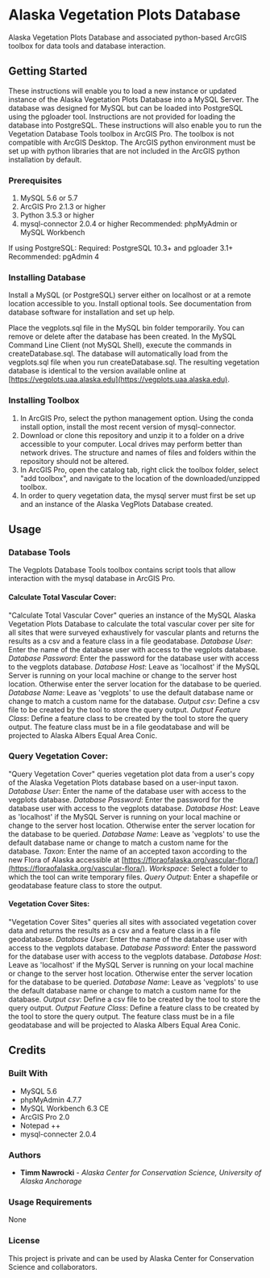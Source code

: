 # Alaska Vegetation Plots Database
Alaska Vegetation Plots Database and associated python-based ArcGIS toolbox for data tools and database interaction.

## Getting Started

These instructions will enable you to load a new instance or updated instance of the Alaska Vegetation Plots Database into a MySQL Server. The database was designed for MySQL but can be loaded into PostgreSQL using the pgloader tool. Instructions are not provided for loading the database into PostgreSQL. These instructions will also enable you to run the Vegetation Database Tools toolbox in ArcGIS Pro. The toolbox is not compatible with ArcGIS Desktop. The ArcGIS python environment must be set up with python libraries that are not included in the ArcGIS python installation by default.

### Prerequisites
1. MySQL 5.6 or 5.7
2. ArcGIS Pro 2.1.3 or higher
3. Python 3.5.3 or higher
4. mysql-connector 2.0.4 or higher
Recommended: phpMyAdmin or MySQL Workbench

If using PostgreSQL:
Required: PostgreSQL 10.3+ and pgloader 3.1+
Recommended: pgAdmin 4

### Installing Database

Install a MySQL (or PostgreSQL) server either on localhost or at a remote location accessible to you. Install optional tools. See documentation from database software for installation and set up help.

Place the vegplots.sql file in the MySQL bin folder temporarily. You can remove or delete after the database has been created.
In the MySQL Command Line Client (not MySQL Shell), execute the commands in createDatabase.sql. The database will automatically load from the vegplots.sql file when you run createDatabase.sql. The resulting vegetation database is identical to the version available online at [https://vegplots.uaa.alaska.edu](https://vegplots.uaa.alaska.edu).

### Installing Toolbox
1. In ArcGIS Pro, select the python management option. Using the conda install option, install the most recent version of mysql-connector.
2. Download or clone this repository and unzip it to a folder on a drive accessible to your computer. Local drives may perform better than network drives. The structure and names of files and folders within the repository should not be altered.
3. In ArcGIS Pro, open the catalog tab, right click the toolbox folder, select "add toolbox", and navigate to the location of the downloaded/unzipped toolbox.
4. In order to query vegetation data, the mysql server must first be set up and an instance of the Alaska VegPlots Database created.

## Usage

### Database Tools
The Vegplots Database Tools toolbox contains script tools that allow interaction with the mysql database in ArcGIS Pro.

#### Calculate Total Vascular Cover:
"Calculate Total Vascular Cover" queries an instance of the MySQL Alaska Vegetation Plots Database to calculate the total vascular cover per site for all sites that were surveyed exhaustively for vascular plants and returns the results as a csv and a feature class in a file geodatabase.
*Database User*: Enter the name of the database user with access to the vegplots database.
*Database Password*: Enter the password for the database user with access to the vegplots database.
*Database Host*: Leave as 'localhost' if the MySQL Server is running on your local machine or change to the server host location. Otherwise enter the server location for the database to be queried.
*Database Name*: Leave as 'vegplots' to use the default database name or change to match a custom name for the database.
*Output csv*: Define a csv file to be created by the tool to store the query output.
*Output Feature Class*: Define a feature class to be created by the tool to store the query output. The feature class must be in a file geodatabase and will be projected to Alaska Albers Equal Area Conic.

### Query Vegetation Cover:
"Query Vegetation Cover" queries vegetation plot data from a user's copy of the Alaska Vegetation Plots database based on a user-input taxon.
*Database User*: Enter the name of the database user with access to the vegplots database.
*Database Password*: Enter the password for the database user with access to the vegplots database.
*Database Host*: Leave as 'localhost' if the MySQL Server is running on your local machine or change to the server host location. Otherwise enter the server location for the database to be queried.
*Database Name*: Leave as 'vegplots' to use the default database name or change to match a custom name for the database.
*Taxon*: Enter the name of an accepted taxon according to the new Flora of Alaska accessible at [https://floraofalaska.org/vascular-flora/](https://floraofalaska.org/vascular-flora/).
*Workspace*: Select a folder to which the tool can write temporary files.
*Query Output*: Enter a shapefile or geodatabase feature class to store the output.

#### Vegetation Cover Sites:
"Vegetation Cover Sites" queries all sites with associated vegetation cover data and returns the results as a csv and a feature class in a file geodatabase.
*Database User*: Enter the name of the database user with access to the vegplots database.
*Database Password*: Enter the password for the database user with access to the vegplots database.
*Database Host*: Leave as 'localhost' if the MySQL Server is running on your local machine or change to the server host location. Otherwise enter the server location for the database to be queried.
*Database Name*: Leave as 'vegplots' to use the default database name or change to match a custom name for the database.
*Output csv*: Define a csv file to be created by the tool to store the query output.
*Output Feature Class*: Define a feature class to be created by the tool to store the query output. The feature class must be in a file geodatabase and will be projected to Alaska Albers Equal Area Conic.

## Credits

### Built With
* MySQL 5.6
* phpMyAdmin 4.7.7
* MySQL Workbench 6.3 CE
* ArcGIS Pro 2.0
* Notepad ++
* mysql-connecter 2.0.4

### Authors

* **Timm Nawrocki** - *Alaska Center for Conservation Science, University of Alaska Anchorage*

### Usage Requirements

None

### License

This project is private and can be used by Alaska Center for Conservation Science and collaborators.
